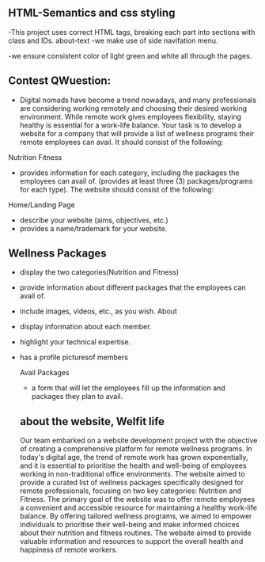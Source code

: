## HTML-Semantics and css styling

-This project uses correct HTML tags, breaking each part into sections with class and IDs. about-text
-we make use of side navifation menu.

-we ensure consistent color of light green and white all through the pages.

## Contest QWuestion:

- Digital nomads have become a trend nowadays, and many professionals are considering working remotely and choosing their desired working environment.
  While remote work gives employees flexibility, staying healthy is essential for a work-life balance.
  Your task is to develop a website for a company that will provide a list of wellness programs their remote employees can avail. It should consist of the following:

Nutrition
Fitness

- provides information for each category, including the packages the employees can avail of. (provides at least three (3) packages/programs for each type). The website should consist of the following:

Home/Landing Page

- describe your website (aims, objectives, etc.)
- provides a name/trademark for your website.

## Wellness Packages

- display the two categories(Nutrition and Fitness)
- provide information about different packages that the employees can avail of.

- include images, videos, etc., as you wish.
  About
- display information about each member.
- highlight your technical expertise.
- has a profile picturesof members

  Avail Packages

  - a form that will let the employees fill up the information and packages they plan to avail.

  ## about the website, Welfit life

  Our team embarked on a website development project with the objective of creating a
  comprehensive platform for remote wellness programs. In today's digital age, the trend of
  remote work has grown exponentially, and it is essential to prioritise the health and
  well-being of employees working in non-traditional office environments. The website aimed
  to provide a curated list of wellness packages specifically designed for remote professionals,
  focusing on two key categories: Nutrition and Fitness.
  The primary goal of the website was to offer remote employees a convenient and accessible
  resource for maintaining a healthy work-life balance. By offering tailored wellness programs,
  we aimed to empower individuals to prioritise their well-being and make informed choices
  about their nutrition and fitness routines. The website aimed to provide valuable information
  and resources to support the overall health and happiness of remote workers.
